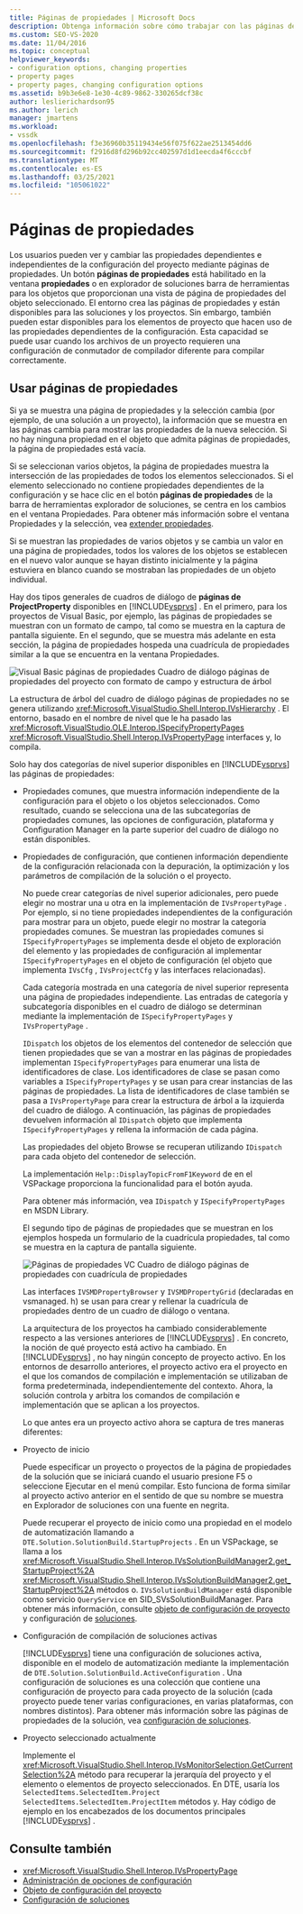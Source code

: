 ```yaml
---
title: Páginas de propiedades | Microsoft Docs
description: Obtenga información sobre cómo trabajar con las páginas de propiedades del nuevo tipo de proyecto en el SDK de Visual Studio, que permite a los usuarios ver y cambiar las propiedades del proyecto.
ms.custom: SEO-VS-2020
ms.date: 11/04/2016
ms.topic: conceptual
helpviewer_keywords:
- configuration options, changing properties
- property pages
- property pages, changing configuration options
ms.assetid: b9b3e6e8-1e30-4c89-9862-330265dcf38c
author: leslierichardson95
ms.author: lerich
manager: jmartens
ms.workload:
- vssdk
ms.openlocfilehash: f3e36960b35119434e56f075f622ae2513454dd6
ms.sourcegitcommit: f2916d8fd296b92cc402597d1d1eecda4f6cccbf
ms.translationtype: MT
ms.contentlocale: es-ES
ms.lasthandoff: 03/25/2021
ms.locfileid: "105061022"
---
```

# <a name="property-pages"></a>Páginas de propiedades
Los usuarios pueden ver y cambiar las propiedades dependientes e independientes de la configuración del proyecto mediante páginas de propiedades. Un botón **páginas de propiedades** está habilitado en la ventana **propiedades** o en explorador de soluciones barra de herramientas para los objetos que proporcionan una vista de página de propiedades del objeto seleccionado. El entorno crea las páginas de propiedades y están disponibles para las soluciones y los proyectos. Sin embargo, también pueden estar disponibles para los elementos de proyecto que hacen uso de las propiedades dependientes de la configuración. Esta capacidad se puede usar cuando los archivos de un proyecto requieren una configuración de conmutador de compilador diferente para compilar correctamente.

## <a name="using-property-pages"></a>Usar páginas de propiedades
 Si ya se muestra una página de propiedades y la selección cambia (por ejemplo, de una solución a un proyecto), la información que se muestra en las páginas cambia para mostrar las propiedades de la nueva selección. Si no hay ninguna propiedad en el objeto que admita páginas de propiedades, la página de propiedades está vacía.

 Si se seleccionan varios objetos, la página de propiedades muestra la intersección de las propiedades de todos los elementos seleccionados. Si el elemento seleccionado no contiene propiedades dependientes de la configuración y se hace clic en el botón **páginas de propiedades** de la barra de herramientas explorador de soluciones, se centra en los cambios en el ventana Propiedades. Para obtener más información sobre el ventana Propiedades y la selección, vea [extender propiedades](../../extensibility/internals/extending-properties.md).

 Si se muestran las propiedades de varios objetos y se cambia un valor en una página de propiedades, todos los valores de los objetos se establecen en el nuevo valor aunque se hayan distinto inicialmente y la página estuviera en blanco cuando se mostraban las propiedades de un objeto individual.

 Hay dos tipos generales de cuadros de diálogo de **páginas de ProjectProperty** disponibles en [!INCLUDE[vsprvs](../../code-quality/includes/vsprvs_md.md)] . En el primero, para los proyectos de Visual Basic, por ejemplo, las páginas de propiedades se muestran con un formato de campo, tal como se muestra en la captura de pantalla siguiente. En el segundo, que se muestra más adelante en esta sección, la página de propiedades hospeda una cuadrícula de propiedades similar a la que se encuentra en la ventana Propiedades.

 ![Visual Basic páginas de propiedades](../../extensibility/internals/media/vsvbproppages.gif "vsVBPropPages") Cuadro de diálogo páginas de propiedades del proyecto con formato de campo y estructura de árbol

 La estructura de árbol del cuadro de diálogo páginas de propiedades no se genera utilizando <xref:Microsoft.VisualStudio.Shell.Interop.IVsHierarchy> . El entorno, basado en el nombre de nivel que le ha pasado las <xref:Microsoft.VisualStudio.OLE.Interop.ISpecifyPropertyPages> <xref:Microsoft.VisualStudio.Shell.Interop.IVsPropertyPage> interfaces y, lo compila.

 Solo hay dos categorías de nivel superior disponibles en [!INCLUDE[vsprvs](../../code-quality/includes/vsprvs_md.md)] las páginas de propiedades:

- Propiedades comunes, que muestra información independiente de la configuración para el objeto o los objetos seleccionados. Como resultado, cuando se selecciona una de las subcategorías de propiedades comunes, las opciones de configuración, plataforma y Configuration Manager en la parte superior del cuadro de diálogo no están disponibles.

- Propiedades de configuración, que contienen información dependiente de la configuración relacionada con la depuración, la optimización y los parámetros de compilación de la solución o el proyecto.

  No puede crear categorías de nivel superior adicionales, pero puede elegir no mostrar una u otra en la implementación de `IVsPropertyPage` . Por ejemplo, si no tiene propiedades independientes de la configuración para mostrar para un objeto, puede elegir no mostrar la categoría propiedades comunes. Se muestran las propiedades comunes si `ISpecifyPropertyPages` se implementa desde el objeto de exploración del elemento y las propiedades de configuración al implementar `ISpecifyPropertyPages` en el objeto de configuración (el objeto que implementa `IVsCfg` , `IVsProjectCfg` y las interfaces relacionadas).

  Cada categoría mostrada en una categoría de nivel superior representa una página de propiedades independiente. Las entradas de categoría y subcategoría disponibles en el cuadro de diálogo se determinan mediante la implementación de `ISpecifyPropertyPages` y `IVsPropertyPage` .

  `IDispatch` los objetos de los elementos del contenedor de selección que tienen propiedades que se van a mostrar en las páginas de propiedades implementan `ISpecifyPropertyPages` para enumerar una lista de identificadores de clase. Los identificadores de clase se pasan como variables a `ISpecifyPropertyPages` y se usan para crear instancias de las páginas de propiedades. La lista de identificadores de clase también se pasa a `IVsPropertyPage` para crear la estructura de árbol a la izquierda del cuadro de diálogo. A continuación, las páginas de propiedades devuelven información al `IDispatch` objeto que implementa `ISpecifyPropertyPages` y rellena la información de cada página.

  Las propiedades del objeto Browse se recuperan utilizando `IDispatch` para cada objeto del contenedor de selección.

  La implementación `Help::DisplayTopicFromF1Keyword` de en el VSPackage proporciona la funcionalidad para el botón ayuda.

  Para obtener más información, vea `IDispatch` y `ISpecifyPropertyPages` en MSDN Library.

  El segundo tipo de páginas de propiedades que se muestran en los ejemplos hospeda un formulario de la cuadrícula propiedades, tal como se muestra en la captura de pantalla siguiente.

  ![Páginas de propiedades VC](../../extensibility/internals/media/vsvcproppages.gif "vsVCPropPages") Cuadro de diálogo páginas de propiedades con cuadrícula de propiedades

  Las interfaces `IVSMDPropertyBrowser` y `IVSMDPropertyGrid` (declaradas en vsmanaged. h) se usan para crear y rellenar la cuadrícula de propiedades dentro de un cuadro de diálogo o ventana.

  La arquitectura de los proyectos ha cambiado considerablemente respecto a las versiones anteriores de [!INCLUDE[vsprvs](../../code-quality/includes/vsprvs_md.md)] . En concreto, la noción de qué proyecto está activo ha cambiado. En [!INCLUDE[vsprvs](../../code-quality/includes/vsprvs_md.md)] , no hay ningún concepto de proyecto activo. En los entornos de desarrollo anteriores, el proyecto activo era el proyecto en el que los comandos de compilación e implementación se utilizaban de forma predeterminada, independientemente del contexto. Ahora, la solución controla y arbitra los comandos de compilación e implementación que se aplican a los proyectos.

  Lo que antes era un proyecto activo ahora se captura de tres maneras diferentes:

- Proyecto de inicio

   Puede especificar un proyecto o proyectos de la página de propiedades de la solución que se iniciará cuando el usuario presione F5 o seleccione Ejecutar en el menú compilar. Esto funciona de forma similar al proyecto activo anterior en el sentido de que su nombre se muestra en Explorador de soluciones con una fuente en negrita.

   Puede recuperar el proyecto de inicio como una propiedad en el modelo de automatización llamando a `DTE.Solution.SolutionBuild.StartupProjects` . En un VSPackage, se llama a los <xref:Microsoft.VisualStudio.Shell.Interop.IVsSolutionBuildManager2.get_StartupProject%2A> <xref:Microsoft.VisualStudio.Shell.Interop.IVsSolutionBuildManager2.get_StartupProject%2A> métodos o. `IVsSolutionBuildManager` está disponible como servicio `QueryService` en SID_SVsSolutionBuildManager. Para obtener más información, consulte [objeto de configuración de proyecto](../../extensibility/internals/project-configuration-object.md) y configuración de [soluciones](../../extensibility/internals/solution-configuration.md).

- Configuración de compilación de soluciones activas

   [!INCLUDE[vsprvs](../../code-quality/includes/vsprvs_md.md)] tiene una configuración de soluciones activa, disponible en el modelo de automatización mediante la implementación de `DTE.Solution.SolutionBuild.ActiveConfiguration` . Una configuración de soluciones es una colección que contiene una configuración de proyecto para cada proyecto de la solución (cada proyecto puede tener varias configuraciones, en varias plataformas, con nombres distintos). Para obtener más información sobre las páginas de propiedades de la solución, vea [configuración de soluciones](../../extensibility/internals/solution-configuration.md).

- Proyecto seleccionado actualmente

   Implemente el <xref:Microsoft.VisualStudio.Shell.Interop.IVsMonitorSelection.GetCurrentSelection%2A> método para recuperar la jerarquía del proyecto y el elemento o elementos de proyecto seleccionados. En DTE, usaría los `SelectedItems.SelectedItem.Project` `SelectedItems.SelectedItem.ProjectItem` métodos y. Hay código de ejemplo en los encabezados de los documentos principales [!INCLUDE[vsprvs](../../code-quality/includes/vsprvs_md.md)] .

## <a name="see-also"></a>Consulte también
- <xref:Microsoft.VisualStudio.Shell.Interop.IVsPropertyPage>
- [Administración de opciones de configuración](../../extensibility/internals/managing-configuration-options.md)
- [Objeto de configuración del proyecto](../../extensibility/internals/project-configuration-object.md)
- [Configuración de soluciones](../../extensibility/internals/solution-configuration.md)
